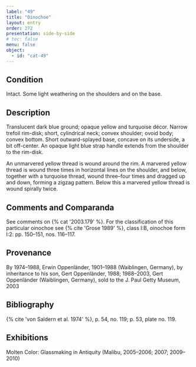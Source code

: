 ```yaml
---
label: "49"
title: "Oinochoe"
layout: entry
order: 272
presentation: side-by-side
# toc: false
menu: false
object:
  - id: "cat-49"
---
```


## Condition

Intact. Some light weathering on the shoulders and on the base.

## Description

Translucent dark blue ground; opaque yellow and turquoise décor. Narrow trefoil rim-disk; short, cylindrical neck; convex shoulder; ovoid body; convex bottom. Short outward-splayed base, concave on its underside, a bit off-center. An opaque light blue strap handle extends from the shoulder to the rim-disk.

An unmarvered yellow thread is wound around the rim. A marvered yellow thread is wound three times in horizontal lines on the shoulder, and below, together with a turquoise thread, wound three–four times and dragged up and down, forming a zigzag pattern. Below this a marvered yellow thread is wound spirally twice.

## Comments and Comparanda

See comments on {% cat '2003.179' %}. For the classification of this particular oinochoe see {% cite 'Grose 1989' %}, class I:B, oinochoe form I:2: pp. 150–151, nos. 116–117.

## Provenance

By 1974–1988, Erwin Oppenländer, 1901–1988 (Waiblingen, Germany), by inheritance to his son, Gert Oppenländer, 1988; 1988–2003, Gert Oppenländer (Waiblingen, Germany), sold to the J. Paul Getty Museum, 2003

## Bibliography

{% cite 'von Saldern et al. 1974' %}, p. 54, no. 119; p. 53, plate no. 119.

## Exhibitions

Molten Color: Glassmaking in Antiquity (Malibu, 2005–2006; 2007; 2009–2010)